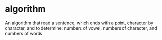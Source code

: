 # algorithm
An algorithm that read a sentence, which ends with a point, character by character, and to determine: numbers of vowel, numbers of character, and numbers of words
